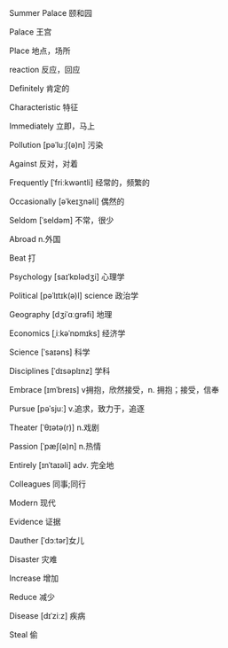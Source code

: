  Summer Palace 颐和园

Palace 王宫

Place 地点，场所

reaction 反应，回应

Definitely 肯定的

Characteristic 特征

Immediately 立即，马上

Pollution [pəˈluːʃ(ə)n] 污染

Against  反对，对着

Frequently [ˈfriːkwəntli] 经常的，频繁的

Occasionally   [əˈkeɪʒnəli] 偶然的

Seldom [ˈseldəm] 不常，很少

Abroad n.外国

Beat 打

Psychology [saɪˈkɒlədʒi] 心理学

Political  [pəˈlɪtɪk(ə)l] science 政治学

Geography [dʒiˈɑːɡrəfi] 地理

Economics [ˌiːkəˈnɒmɪks] 经济学

Science [ˈsaɪəns] 科学

Disciplines [ˈdɪsəplɪnz] 学科

Embrace [ɪmˈbreɪs] v拥抱，欣然接受，n. 拥抱；接受，信奉

Pursue  [pəˈsjuː] v.追求，致力于，追逐

Theater [ˈθɪətə(r)] n.戏剧

Passion [ˈpæʃ(ə)n] n.热情

Entirely [ɪnˈtaɪəli] adv. 完全地

Colleagues  同事;同行

Modern 现代

Evidence 证据

Dauther [ˈdɔːtər]女儿

Disaster 灾难

Increase 增加

Reduce 减少

Disease [dɪˈziːz] 疾病

Steal 偷

